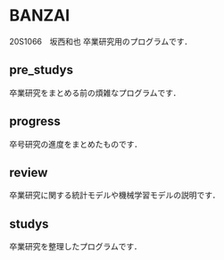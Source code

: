 # BANZAI
20S1066　坂西和也
卒業研究用のプログラムです．

## pre_studys
卒業研究をまとめる前の煩雑なプログラムです．

## progress
卒号研究の進度をまとめたものです．

## review
卒業研究に関する統計モデルや機械学習モデルの説明です．

## studys
卒業研究を整理したプログラムです．